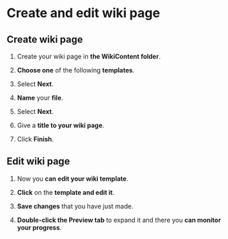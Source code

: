 # **Create and edit wiki page**

## **Create wiki page**

1. Create your wiki page in **the WikiContent folder**.

2. **Choose one** of the following **templates**.

3. Select **Next**.

4. **Name** your **file**.

5. Select **Next**.

6. Give a **title to your wiki page**.

7. Click **Finish**.

## **Edit wiki page**

1. Now you **can edit your wiki template**.

2. **Click** on the **template and edit it**.

3. **Save changes** that you have just made.

4. **Double-click the Preview tab** to expand it and there you **can monitor your progress**.
